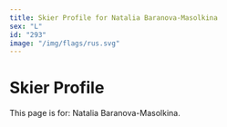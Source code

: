 ```yaml
---
title: Skier Profile for Natalia Baranova-Masolkina
sex: "L"
id: "293"
image: "/img/flags/rus.svg" 
---
```


# Skier Profile

This page is for: Natalia Baranova-Masolkina.
    